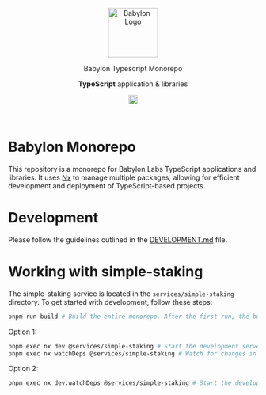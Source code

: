 <p align="center">
    <img alt="Babylon Logo" src="https://github.com/user-attachments/assets/dc74271e-90f1-44bd-9122-2b7438ab375c" width="100" />
    <!-- <h3 align="center">@babylonlabs-io/btc-staking-ts</h3> -->
    <p align="center">Babylon Typescript Monorepo</p>
    <p align="center"><strong>TypeScript</strong> application & libraries</p>
    <p align="center">
      <a href="https://www.npmjs.com/package/@babylonlabs-io/btc-staking-ts"><img src="https://badge.fury.io/js/btc-staking-ts.svg" alt="npm version" height="18"></a>
    </p>
</p>
<br/>


# Babylon Monorepo

This repository is a monorepo for Babylon Labs TypeScript applications and libraries. It uses [Nx](https://nx.dev/) to manage multiple packages, allowing for efficient development and deployment of TypeScript-based projects.

# Development
Please follow the guidelines outlined in the [DEVELOPMENT.md](DEVELOPMENT.md) file.

# Working with simple-staking

The simple-staking service is located in the `services/simple-staking` directory. To get started with development, follow these steps:

```bash
pnpm run build # Build the entire monorepo. After the first run, the build result will be cached for most packages.
```

Option 1:
```bash
pnpm exec nx dev @services/simple-staking # Start the development server for the simple-staking service.
pnpm exec nx watchDeps @services/simple-staking # Watch for changes in dependencies and rebuild as necessary.
```

Option 2:
```bash
pnpm exec nx dev:watchDeps @services/simple-staking # Start the development server and watch for changes in dependencies. The problem with this approach is that all logs are mixed together and can be hard to find out what's going on some times.
```